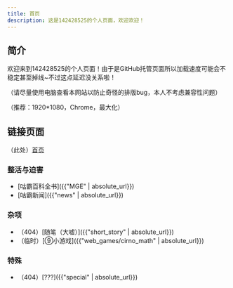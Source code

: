 ```yaml
---
title: 首页
description: 这是142428525的个人页面，欢迎欢迎！
---
```

## 简介
欢迎来到142428525的个人页面！由于是GitHub托管页面所以加载速度可能会不稳定甚至掉线~不过这点延迟没关系啦！

（请尽量使用电脑查看本网站以防止奇怪的排版bug，本人不考虑兼容性问题）

（推荐：1920\*1080，Chrome，最大化）

## 链接页面
（此处）[首页]({{site.url}})

### 整活与迫害
- [咕霸百科全书]({{"MGE" | absolute_url}})
- [咕霸新闻]({{"news" | absolute_url}})

### 杂项
- （404）[随笔（大嘘）]({{"short_story" | absolute_url}})
- （临时）[⑨小游戏]({{"web_games/cirno_math" | absolute_url}})

### 特殊
- （404）[???]({{"special" | absolute_url}})

